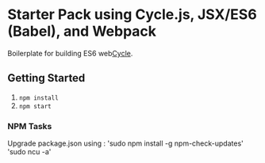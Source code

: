 # Starter Pack using Cycle.js, JSX/ES6 (Babel), and Webpack

Boilerplate for building ES6 web[Cycle](http://cycle.js.org/).

## Getting Started

1. `npm install`
2. `npm start`


### NPM Tasks

Upgrade package.json using :
  'sudo npm install -g npm-check-updates'
  'sudo ncu -a'
